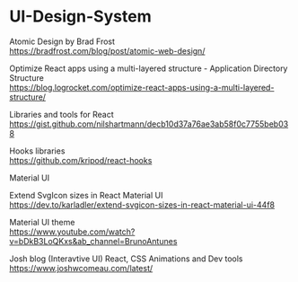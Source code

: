 # UI-Design-System

Atomic Design by Brad Frost \
https://bradfrost.com/blog/post/atomic-web-design/

Optimize React apps using a multi-layered structure - Application Directory Structure \
https://blog.logrocket.com/optimize-react-apps-using-a-multi-layered-structure/

Libraries and tools for React \
https://gist.github.com/nilshartmann/decb10d37a76ae3ab58f0c7755beb038

Hooks libraries \
https://github.com/kripod/react-hooks

Material UI

Extend SvgIcon sizes in React Material UI \
https://dev.to/karladler/extend-svgicon-sizes-in-react-material-ui-44f8

Material UI theme \
https://www.youtube.com/watch?v=bDkB3LoQKxs&ab_channel=BrunoAntunes

Josh blog (Interavtive UI) React, CSS Animations and Dev tools\
https://www.joshwcomeau.com/latest/
